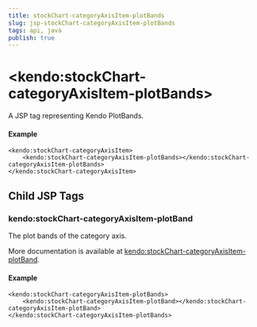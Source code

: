 ```yaml
---
title: stockChart-categoryAxisItem-plotBands
slug: jsp-stockChart-categoryAxisItem-plotBands
tags: api, java
publish: true
---
```


# \<kendo:stockChart-categoryAxisItem-plotBands\>
A JSP tag representing Kendo PlotBands.

#### Example
    <kendo:stockChart-categoryAxisItem>
        <kendo:stockChart-categoryAxisItem-plotBands></kendo:stockChart-categoryAxisItem-plotBands>
    </kendo:stockChart-categoryAxisItem>


## Child JSP Tags

### kendo:stockChart-categoryAxisItem-plotBand

The plot bands of the category axis.

More documentation is available at [kendo:stockChart-categoryAxisItem-plotBand](/api/wrappers/jsp/stockchart/categoryaxisitem-plotband).

#### Example

    <kendo:stockChart-categoryAxisItem-plotBands>
        <kendo:stockChart-categoryAxisItem-plotBand></kendo:stockChart-categoryAxisItem-plotBand>
    </kendo:stockChart-categoryAxisItem-plotBands>
 

